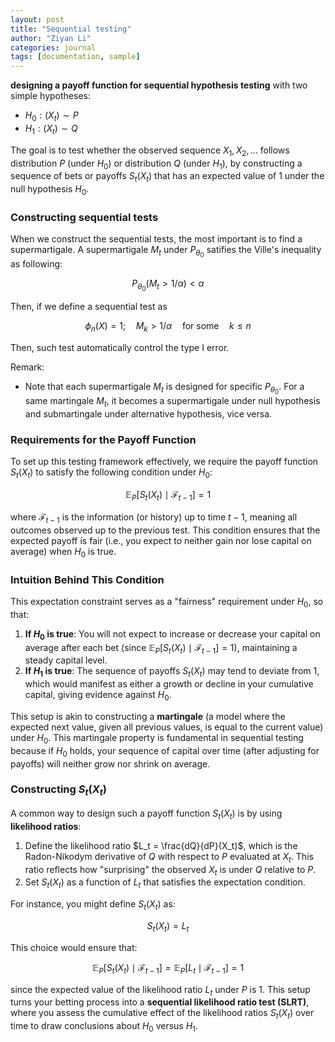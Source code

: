 ```yaml
---
layout: post
title: "Sequential testing"
author: "Ziyan Li"
categories: journal
tags: [documentation, sample]
---
```


**designing a payoff function for sequential hypothesis testing** with two simple hypotheses: 

- $H_0: (X_t) \sim P$
- $H_1: (X_t) \sim Q$

The goal is to test whether the observed sequence $X_1, X_2, \dots$ follows distribution $P$ (under $H_0$) or distribution $Q$ (under $H_1$), by constructing a sequence of bets or payoffs $S_t(X_t)$ that has an expected value of 1 under the null hypothesis $H_0$.

### Constructing sequential tests
When we construct the sequential tests, the most important is to find a supermartigale. A supermartigale $M_t$ under $P_{\theta_0}$ satifies the Ville's inequality as following:

$$
P_{\theta_0}(M_t>1/\alpha)<\alpha
$$

Then, if we define a sequential test as 

$$
\phi_n(X)=1; \quad M_k>1/\alpha \quad \text{for some} \quad k\leq n
$$

Then, such test automatically control the type I error.

Remark:
- Note that each supermartigale $M_t$ is designed for specific $P_{\theta_0}$. For a same martingale $M_t$, it becomes a supermartigale under null hypothesis and submartingale under alternative hypothesis, vice versa.
  

### Requirements for the Payoff Function

To set up this testing framework effectively, we require the payoff function $S_t(X_t)$ to satisfy the following condition under $H_0$:

$$
\mathbb{E}_{P}[S_t(X_t) \mid \mathcal{F}_{t-1}] = 1
$$

where $\mathcal{F}_{t-1}$ is the information (or history) up to time $t-1$, meaning all outcomes observed up to the previous test. This condition ensures that the expected payoff is fair (i.e., you expect to neither gain nor lose capital on average) when $H_0$ is true.

### Intuition Behind This Condition

This expectation constraint serves as a "fairness" requirement under $H_0$, so that:

1. **If $H_0$ is true**: You will not expect to increase or decrease your capital on average after each bet (since $\mathbb{E}_{P}[S_t(X_t) \mid \mathcal{F}_{t-1}] = 1$), maintaining a steady capital level.
2. **If $H_1$ is true**: The sequence of payoffs $S_t(X_t)$ may tend to deviate from 1, which would manifest as either a growth or decline in your cumulative capital, giving evidence against $H_0$.

This setup is akin to constructing a **martingale** (a model where the expected next value, given all previous values, is equal to the current value) under $H_0$. This martingale property is fundamental in sequential testing because if $H_0$ holds, your sequence of capital over time (after adjusting for payoffs) will neither grow nor shrink on average.

### Constructing $S_t(X_t)$

A common way to design such a payoff function $S_t(X_t)$ is by using **likelihood ratios**:

1. Define the likelihood ratio $L_t = \frac{dQ}{dP}(X_t)$, which is the Radon-Nikodym derivative of $Q$ with respect to $P$ evaluated at $X_t$. This ratio reflects how "surprising" the observed $X_t$ is under $Q$ relative to $P$.
2. Set $S_t(X_t)$ as a function of $L_t$ that satisfies the expectation condition.

For instance, you might define $S_t(X_t)$ as:

$$
S_t(X_t) = L_t
$$

This choice would ensure that:

$$
\mathbb{E}_P[S_t(X_t) \mid \mathcal{F}_{t-1}] = \mathbb{E}_P[L_t \mid \mathcal{F}_{t-1}] = 1
$$

since the expected value of the likelihood ratio $L_t$ under $P$ is 1. This setup turns your betting process into a **sequential likelihood ratio test (SLRT)**, where you assess the cumulative effect of the likelihood ratios $S_t(X_t)$ over time to draw conclusions about $H_0$ versus $H_1$.
